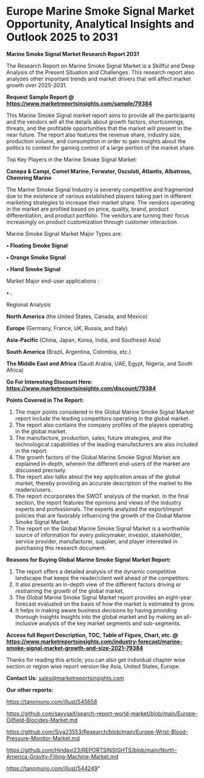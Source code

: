 # Europe Marine Smoke Signal Market Opportunity, Analytical Insights and Outlook 2025 to 2031

<strong>Marine Smoke Signal Market Research Report 2031</strong>

The Research Report on Marine Smoke Signal Market is a Skillful and Deep Analysis of the Present Situation and Challenges. This research report also analyzes other important trends and market drivers that will affect market growth over 2025-2031.

<strong>Request Sample Report @ <a href=https://www.marketreportsinsights.com/sample/79384>https://www.marketreportsinsights.com/sample/79384</a></strong>

This Marine Smoke Signal market report aims to provide all the participants and the vendors will all the details about growth factors, shortcomings, threats, and the profitable opportunities that the market will present in the near future. The report also features the revenue share, industry size, production volume, and consumption in order to gain insights about the politics to contest for gaining control of a large portion of the market share.

Top Key Players in the Marine Smoke Signal Market:

<strong>Canepa & Campi, Comet Marine, Forwater, Osculati, Atlantis, Albatross, Chemring Marine</strong>

The Marine Smoke Signal Industry is severely competitive and fragmented due to the existence of various established players taking part in different marketing strategies to increase their market share. The vendors operating in the market are profiled based on price, quality, brand, product differentiation, and product portfolio. The vendors are turning their focus increasingly on product customization through customer interaction.

Marine Smoke Signal Market Major Types are:

<strong>• Floating Smoke Signal

• Orange Smoke Signal

• Hand Smoke Signal</strong>

Market Major end-user applications :

<strong>• .</strong>

Regional Analysis

</u><strong><b>North America</b></strong> (the United States, Canada, and Mexico)

<strong><b>Europe </b></strong>(Germany, France, UK, Russia, and Italy)

<strong><b>Asia-Pacific</b></strong> (China, Japan, Korea, India, and Southeast Asia)

<strong><b>South America</b></strong> (Brazil, Argentina, Colombia, etc.)

<strong><b>The Middle East and Africa</b></strong> (Saudi Arabia, UAE, Egypt, Nigeria, and South Africa)

<strong>Go For Interesting Discount Here: <a href=https://www.marketreportsinsights.com/discount/79384>https://www.marketreportsinsights.com/discount/79384</a></strong>

<strong>Points Covered in The Report:</strong>
<ol>
  <li>The major points considered in the Global Marine Smoke Signal Market report include the leading competitors operating in the global market.</li>
  <li>The report also contains the company profiles of the players operating in the global market.</li>
  <li>The manufacture, production, sales, future strategies, and the technological capabilities of the leading manufacturers are also included in the report.</li>
  <li>The growth factors of the Global Marine Smoke Signal Market are explained in-depth, wherein the different end-users of the market are discussed precisely.</li>
  <li>The report also talks about the key application areas of the global market, thereby providing an accurate description of the market to the readers/users.</li>
  <li>The report incorporates the SWOT analysis of the market. In the final section, the report features the opinions and views of the industry experts and professionals. The experts analyzed the export/import policies that are favorably influencing the growth of the Global Marine Smoke Signal Market.</li>
  <li>The report on the Global Marine Smoke Signal Market is a worthwhile source of information for every policymaker, investor, stakeholder, service provider, manufacturer, supplier, and player interested in purchasing this research document.</li>
</ol>
<strong>Reasons for Buying Global Marine Smoke Signal Market Report:</strong>

<ol>
  <li>The report offers a detailed analysis of the dynamic competitive landscape that keeps the reader/client well ahead of the competitors.</li>
  <li>It also presents an in-depth view of the different factors driving or restraining the growth of the global market.</li>
  <li>The Global Marine Smoke Signal Market report provides an eight-year forecast evaluated on the basis of how the market is estimated to grow.</li>
  <li>It helps in making aware business decisions by having providing thorough insights insights into the global market and by making an all-inclusive analysis of the key market segments and sub-segments.</li>
</ol>
<strong>Access full Report Description, TOC, Table of Figure, Chart, etc. @ <a href=https://www.marketreportsinsights.com/industry-forecast/marine-smoke-signal-market-growth-and-size-2021-79384>https://www.marketreportsinsights.com/industry-forecast/marine-smoke-signal-market-growth-and-size-2021-79384</a></strong>


Thanks for reading this article; you can also get individual chapter wise section or region wise report version like Asia, United States, Europe.

<strong>Contact Us:</strong>
sales@marketreportsinsights.com

<strong>Our other reports:</strong>

<a href=https://tanomuno.com/illust/545658>https://tanomuno.com/illust/545658</a>

<a href=https://github.com/sayysaif/search-report-world-market/blob/main/Europe-Oilfield-Biocides-Market.md>https://github.com/sayysaif/search-report-world-market/blob/main/Europe-Oilfield-Biocides-Market.md</a>

<a href=https://github.com/Siya23553/Research/blob/main/Europe-Wrist-Blood-Pressure-Monitor-Market.md>https://github.com/Siya23553/Research/blob/main/Europe-Wrist-Blood-Pressure-Monitor-Market.md</a>

<a href=https://github.com/Hindavi23/REPORTSINSIGHTS/blob/main/North-America-Gravity-Filling-Machine-Market.md>https://github.com/Hindavi23/REPORTSINSIGHTS/blob/main/North-America-Gravity-Filling-Machine-Market.md</a>

<a href=https://tanomuno.com/illust/544249>https://tanomuno.com/illust/544249</a>"
